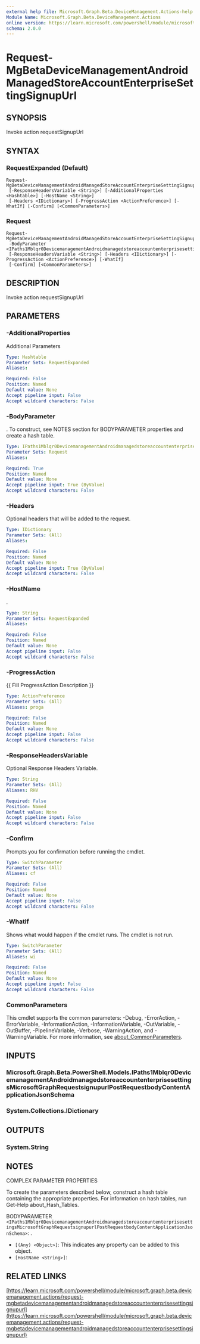 ```yaml
---
external help file: Microsoft.Graph.Beta.DeviceManagement.Actions-help.xml
Module Name: Microsoft.Graph.Beta.DeviceManagement.Actions
online version: https://learn.microsoft.com/powershell/module/microsoft.graph.beta.devicemanagement.actions/request-mgbetadevicemanagementandroidmanagedstoreaccountenterprisesettingsignupurl
schema: 2.0.0
---
```


# Request-MgBetaDeviceManagementAndroidManagedStoreAccountEnterpriseSettingSignupUrl

## SYNOPSIS
Invoke action requestSignupUrl

## SYNTAX

### RequestExpanded (Default)
```
Request-MgBetaDeviceManagementAndroidManagedStoreAccountEnterpriseSettingSignupUrl
 [-ResponseHeadersVariable <String>] [-AdditionalProperties <Hashtable>] [-HostName <String>]
 [-Headers <IDictionary>] [-ProgressAction <ActionPreference>] [-WhatIf] [-Confirm] [<CommonParameters>]
```

### Request
```
Request-MgBetaDeviceManagementAndroidManagedStoreAccountEnterpriseSettingSignupUrl
 -BodyParameter <IPaths1Mblqr0DevicemanagementAndroidmanagedstoreaccountenterprisesettingsMicrosoftGraphRequestsignupurlPostRequestbodyContentApplicationJsonSchema>
 [-ResponseHeadersVariable <String>] [-Headers <IDictionary>] [-ProgressAction <ActionPreference>] [-WhatIf]
 [-Confirm] [<CommonParameters>]
```

## DESCRIPTION
Invoke action requestSignupUrl

## PARAMETERS

### -AdditionalProperties
Additional Parameters

```yaml
Type: Hashtable
Parameter Sets: RequestExpanded
Aliases:

Required: False
Position: Named
Default value: None
Accept pipeline input: False
Accept wildcard characters: False
```

### -BodyParameter
.
To construct, see NOTES section for BODYPARAMETER properties and create a hash table.

```yaml
Type: IPaths1Mblqr0DevicemanagementAndroidmanagedstoreaccountenterprisesettingsMicrosoftGraphRequestsignupurlPostRequestbodyContentApplicationJsonSchema
Parameter Sets: Request
Aliases:

Required: True
Position: Named
Default value: None
Accept pipeline input: True (ByValue)
Accept wildcard characters: False
```

### -Headers
Optional headers that will be added to the request.

```yaml
Type: IDictionary
Parameter Sets: (All)
Aliases:

Required: False
Position: Named
Default value: None
Accept pipeline input: True (ByValue)
Accept wildcard characters: False
```

### -HostName
.

```yaml
Type: String
Parameter Sets: RequestExpanded
Aliases:

Required: False
Position: Named
Default value: None
Accept pipeline input: False
Accept wildcard characters: False
```

### -ProgressAction
{{ Fill ProgressAction Description }}

```yaml
Type: ActionPreference
Parameter Sets: (All)
Aliases: proga

Required: False
Position: Named
Default value: None
Accept pipeline input: False
Accept wildcard characters: False
```

### -ResponseHeadersVariable
Optional Response Headers Variable.

```yaml
Type: String
Parameter Sets: (All)
Aliases: RHV

Required: False
Position: Named
Default value: None
Accept pipeline input: False
Accept wildcard characters: False
```

### -Confirm
Prompts you for confirmation before running the cmdlet.

```yaml
Type: SwitchParameter
Parameter Sets: (All)
Aliases: cf

Required: False
Position: Named
Default value: None
Accept pipeline input: False
Accept wildcard characters: False
```

### -WhatIf
Shows what would happen if the cmdlet runs.
The cmdlet is not run.

```yaml
Type: SwitchParameter
Parameter Sets: (All)
Aliases: wi

Required: False
Position: Named
Default value: None
Accept pipeline input: False
Accept wildcard characters: False
```

### CommonParameters
This cmdlet supports the common parameters: -Debug, -ErrorAction, -ErrorVariable, -InformationAction, -InformationVariable, -OutVariable, -OutBuffer, -PipelineVariable, -Verbose, -WarningAction, and -WarningVariable. For more information, see [about_CommonParameters](http://go.microsoft.com/fwlink/?LinkID=113216).

## INPUTS

### Microsoft.Graph.Beta.PowerShell.Models.IPaths1Mblqr0DevicemanagementAndroidmanagedstoreaccountenterprisesettingsMicrosoftGraphRequestsignupurlPostRequestbodyContentApplicationJsonSchema
### System.Collections.IDictionary
## OUTPUTS

### System.String
## NOTES
COMPLEX PARAMETER PROPERTIES

To create the parameters described below, construct a hash table containing the appropriate properties.
For information on hash tables, run Get-Help about_Hash_Tables.

BODYPARAMETER `<IPaths1Mblqr0DevicemanagementAndroidmanagedstoreaccountenterprisesettingsMicrosoftGraphRequestsignupurlPostRequestbodyContentApplicationJsonSchema>`: .
  - `[(Any) <Object>]`: This indicates any property can be added to this object.
  - `[HostName <String>]`:

## RELATED LINKS

[https://learn.microsoft.com/powershell/module/microsoft.graph.beta.devicemanagement.actions/request-mgbetadevicemanagementandroidmanagedstoreaccountenterprisesettingsignupurl](https://learn.microsoft.com/powershell/module/microsoft.graph.beta.devicemanagement.actions/request-mgbetadevicemanagementandroidmanagedstoreaccountenterprisesettingsignupurl)























